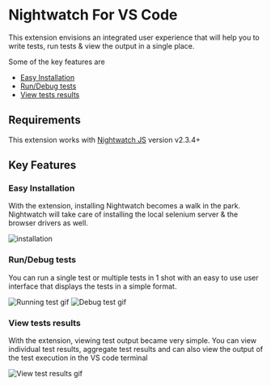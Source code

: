 # Nightwatch For VS Code

This extension envisions an integrated user experience that will help you to write tests, run tests & view the output in a single place.

Some of the key features are

- [Easy Installation](#easy-installation)
- [Run/Debug tests](#rundebug-tests)
- [View tests results](#view-tests-results)

## Requirements

This extension works with [Nightwatch JS][nightwatch] version v2.3.4+

## Key Features

### Easy Installation

With the extension, installing Nightwatch becomes a walk in the park. Nightwatch will take care of installing the local selenium server & the browser drivers as well.

![installation](https://user-images.githubusercontent.com/8705386/190579688-0bb1b1fa-161e-4e10-a409-a18df2672f31.gif)

### Run/Debug tests

You can run a single test or multiple tests in 1 shot with an easy to use user interface that displays the tests in a simple format.

![Running test gif](https://user-images.githubusercontent.com/8705386/190579700-30e75b82-be29-4ba8-bdc6-2b669f7b8a8f.gif)
![Debug test gif](https://user-images.githubusercontent.com/8705386/190579636-5b68c60f-f2be-44ec-b4ab-2e6c13d5c748.gif)

### View tests results

With the extension, viewing test output became very simple. You can view individual test results, aggregate test results and can also view the output of the test execution in the VS code terminal

![View test results gif](https://user-images.githubusercontent.com/8705386/190579714-d1a88218-372e-49d7-a8af-8d615ed23379.gif)

[nightwatch]: https://nightwatchjs.org/
